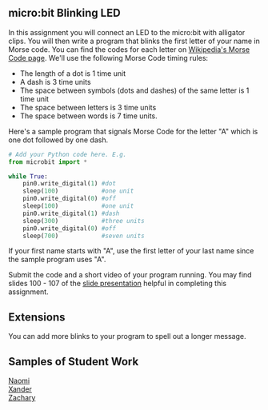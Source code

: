 micro:bit Blinking LED
--------------------
In this assignment you will connect an LED to the micro:bit with alligator clips. You will then write a program that blinks the first letter of your name in Morse code. You can find the codes for each letter on [Wikipedia's Morse Code page](https://en.wikipedia.org/wiki/Morse_code). We'll use the following Morse Code timing rules:

* The length of a dot is 1 time unit
* A dash is 3 time units
* The space between symbols (dots and dashes) of the same letter is 1 time unit
* The space between letters is 3 time units
* The space between words is 7 time units.

Here's a sample program that signals Morse Code for the letter "A" which is one dot followed by one dash.
```python
# Add your Python code here. E.g.
from microbit import *

while True:
    pin0.write_digital(1) #dot
    sleep(100)            #one unit
    pin0.write_digital(0) #off
    sleep(100)            #one unit
    pin0.write_digital(1) #dash
    sleep(300)            #three units
    pin0.write_digital(0) #off
    sleep(700)            #seven units
```

If your first name starts with "A", use the first letter of your last name since the sample program uses "A".

Submit the code and a short video of your program running. You may find slides 100 - 107 of the [slide presentation](https://docs.google.com/presentation/d/1aiGcnPn8uoCJdX8p7_qoI3Hh3_KOhUtFeB3Byw0tacA/edit?usp=sharing) helpful in completing this assignment.
  
Extensions
----------
You can add more blinks to your program to spell out a longer message.

Samples of Student Work
----------
[Naomi](NaomiBlink.gif)   
[Xander](XanderBlink.gif)   
[Zachary](ZacharyBlink.gif)   
